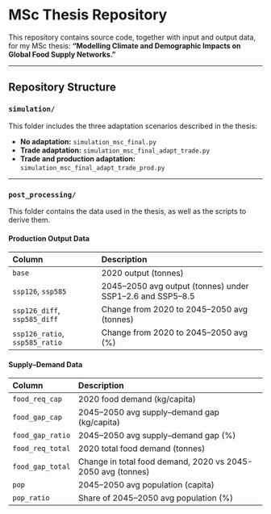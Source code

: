 # MSc Thesis Repository

This repository contains source code, together with input and output data, for my MSc thesis:
**“Modelling Climate and Demographic Impacts on Global Food Supply Networks.”**

---

## Repository Structure

### `simulation/`
This folder includes the three adaptation scenarios described in the thesis:

- **No adaptation:** `simulation_msc_final.py`  
- **Trade adaptation:** `simulation_msc_final_adapt_trade.py`  
- **Trade and production adaptation:** `simulation_msc_final_adapt_trade_prod.py`

---

### `post_processing/`
This folder contains the data used in the thesis, as well as the scripts to derive them.

#### **Production Output Data**

| Column | Description |
|:--------|:-------------|
| `base` | 2020 output (tonnes) |
| `ssp126`, `ssp585` | 2045–2050 avg output (tonnes) under SSP1–2.6 and SSP5–8.5 |
| `ssp126_diff`, `ssp585_diff` | Change from 2020 to 2045–2050 avg (tonnes) |
| `ssp126_ratio`, `ssp585_ratio` | Change from 2020 to 2045–2050 avg (%) |

#### **Supply–Demand Data**

| Column | Description |
|:--------|:-------------|
| `food_req_cap` | 2020 food demand (kg/capita) |
| `food_gap_cap` | 2045–2050 avg supply–demand gap (kg/capita) |
| `food_gap_ratio` | 2045–2050 avg supply–demand gap (%) |
| `food_req_total` | 2020 total food demand (tonnes) |
| `food_gap_total` | Change in total food demand, 2020 vs 2045-2050 avg (tonnes) |
| `pop` | 2045–2050 avg population (capita) |
| `pop_ratio` | Share of 2045–2050 avg population (%) |